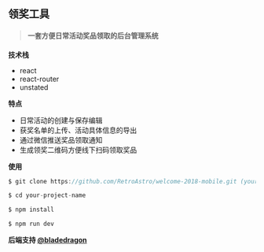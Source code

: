 ## 领奖工具

> #### 一套方便日常活动奖品领取的后台管理系统

**技术栈**

* react
* react-router
* unstated

**特点**

* 日常活动的创建与保存编辑
* 获奖名单的上传、活动具体信息的导出
* 通过微信推送奖品领取通知
* 生成领奖二维码方便线下扫码领取奖品

**使用** 

```js
$ git clone https://github.com/RetroAstro/welcome-2018-mobile.git (your-project-name)

$ cd your-project-name

$ npm install 

$ npm run dev
```

**后端支持 [@bladedragon](https://github.com/bladedragon)**

